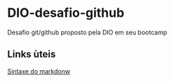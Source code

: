 # DIO-desafio-github
Desafio git/github proposto pela DIO em seu bootcamp

## Links ùteis 
[Sintaxe do markdonw](https://www.markdownguide.org/)
